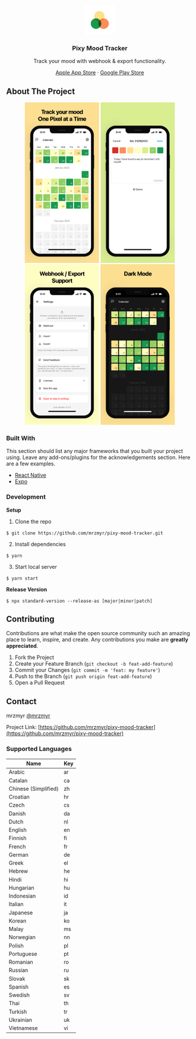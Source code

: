 <br />
<p align="center">
  <a href="https://github.com/mrzmyr/pixy-mood-tracker">
    <img src="./docs/icon.png" alt="Logo" width="80" height="80">
  </a>

  <h3 align="center">Pixy Mood Tracker</h3>

  <p align="center">Track your mood with webhook & export functionality.</p>
  <p align="center">
    <a href="https://apps.apple.com/de/app/pixy-mood-tracker/id1605327124">Apple App Store</a>
    ·
    <a href="https://play.google.com/store/apps/details?id=com.devmood.pixymoodtracker">Google Play Store</a>
  </p>
</p>

## About The Project

<p align="center">
  <img src="./docs/screen-1.png" width="200px">
  <img src="./docs/screen-2.png" width="200px">
  <img src="./docs/screen-3.png" width="200px">
  <img src="./docs/screen-4.png" width="200px">
</p>

### Built With

This section should list any major frameworks that you built your project using. Leave any add-ons/plugins for the acknowledgements section. Here are a few examples.

* [React Native](https://reactnative.dev/)
* [Expo](https://expo.dev/)

### Development

**Setup**

1. Clone the repo
```shell
$ git clone https://github.com/mrzmyr/pixy-mood-tracker.git
```
2. Install dependencies
```shell
$ yarn
```
3. Start local server
```shell
$ yarn start
```

**Release Version**

```
$ npx standard-version --release-as [major|minor|patch]
```

## Contributing

Contributions are what make the open source community such an amazing place to learn, inspire, and create. Any contributions you make are **greatly appreciated**.

1. Fork the Project
2. Create your Feature Branch (`git checkout -b feat-add-feature`)
3. Commit your Changes (`git commit -m 'feat: my feature'`)
4. Push to the Branch (`git push origin feat-add-feature`)
5. Open a Pull Request

## Contact

mrzmyr [@mrzmyr](https://twitter.com/mrzmyr)

Project Link: [https://github.com/mrzmyr/pixy-mood-tracker](https://github.com/mrzmyr/pixy-mood-tracker)

### Supported Languages

| Name | Key |
|---|---|
| Arabic | ar |
| Catalan | ca |
| Chinese (Simplified) | zh |
| Croatian | hr |
| Czech | cs |
| Danish | da |
| Dutch | nl |
| English | en |
| Finnish | fi |
| French | fr |
| German | de |
| Greek | el |
| Hebrew | he |
| Hindi | hi |
| Hungarian | hu |
| Indonesian | id |
| Italian | it |
| Japanese | ja |
| Korean | ko |
| Malay | ms |
| Norwegian | nn |
| Polish | pl |
| Portuguese | pt |
| Romanian | ro |
| Russian | ru |
| Slovak | sk |
| Spanish | es |
| Swedish | sv |
| Thai | th |
| Turkish | tr |
| Ukrainian | uk |
| Vietnamese | vi |
